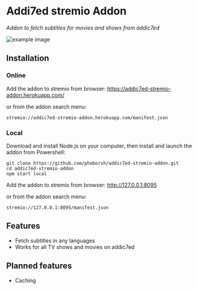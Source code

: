 # Addi7ed stremio Addon
_Addon to fetch subtitles for movies and shows from addic7ed_

![example image](https://raw.githubusercontent.com/phoborsh/addic7ed-stremio-addon/master/screenshots/example.png)

## Installation
### Online
Add the addon to stremio from browser:
https://addic7ed-stremio-addon.herokuapp.com/

or from the addon search menu:
```
stremio://addic7ed-stremio-addon.herokuapp.com/manifest.json
```

### Local
Download and install Node.js on your computer, then install and launch the addon from Powershell:
```
git clone https://github.com/phoborsh/addic7ed-stremio-addon.git
cd addic7ed-stremio-addon
npm start local
```

Add the addon to stremio from browser:
http://127.0.0.1:8095

or from the addon search menu:
```
stremio://127.0.0.1:8095/manifest.json
```

## Features
- Fetch subtitles in any languages
- Works for all TV shows and movies on addic7ed

## Planned features
- Caching
